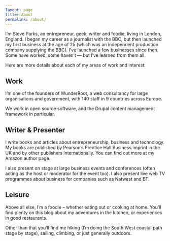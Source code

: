 ```yaml
---
layout: page
title: About
permalink: /about/
---
```


I’m Steve Parks, an entrepreneur, geek, writer and foodie, living in London, England. I began my career as a journalist with the BBC, but then launched my first business at the age of 25 (which was an independent production company supplying the BBC). I’ve launched a few businesses since then. Some have worked, some haven’t — but I’ve learned from them all.

Here are more details about each of my areas of work and interest:

## Work

I’m one of the founders of WunderRoot, a web consultancy for large organisations and government, with 140 staff in 9 countries across Europe.

We work in open source software, and the Drupal content management framework in particular.

## Writer & Presenter

I write books and articles about entrepreneurship, business and technology. My books are published by Pearson’s Prentice Hall Business imprint in the UK and by other publishers internationally. You can find out more at my Amazon author page.

I also present on stage at large business events and conferences (often acting as the host or moderator for the event too). I also present live web TV programmes about business for companies such as Natwest and BT.

## Leisure

Above all else, I’m a foodie – whether eating out or cooking at home. You’ll find plenty on this blog about my adventures in the kitchen, or experiences in good restaurants.

Other than that you’ll find me hiking (I’m doing the South West coastal path stage by stage), sailing, climbing, or just generally outdoors.

